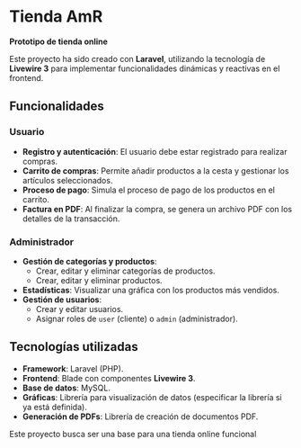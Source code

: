 # Tienda AmR  

**Prototipo de tienda online**  

Este proyecto ha sido creado con **Laravel**, utilizando la tecnología de **Livewire 3** para implementar funcionalidades dinámicas y reactivas en el frontend.  

## Funcionalidades  

### Usuario  
- **Registro y autenticación**: El usuario debe estar registrado para realizar compras.  
- **Carrito de compras**: Permite añadir productos a la cesta y gestionar los artículos seleccionados.  
- **Proceso de pago**: Simula el proceso de pago de los productos en el carrito.  
- **Factura en PDF**: Al finalizar la compra, se genera un archivo PDF con los detalles de la transacción.  

### Administrador  
- **Gestión de categorías y productos**:  
  - Crear, editar y eliminar categorías de productos.  
  - Crear, editar y eliminar productos.  
- **Estadísticas**: Visualizar una gráfica con los productos más vendidos.  
- **Gestión de usuarios**:  
  - Crear y editar usuarios.  
  - Asignar roles de `user` (cliente) o `admin` (administrador).  

## Tecnologías utilizadas  
- **Framework**: Laravel (PHP).  
- **Frontend**: Blade con componentes **Livewire 3**.  
- **Base de datos**: MySQL.  
- **Gráficas**: Librería para visualización de datos (especificar la librería si ya está definida).  
- **Generación de PDFs**: Librería de creación de documentos PDF.  

Este proyecto busca ser una base para una tienda online funcional 

